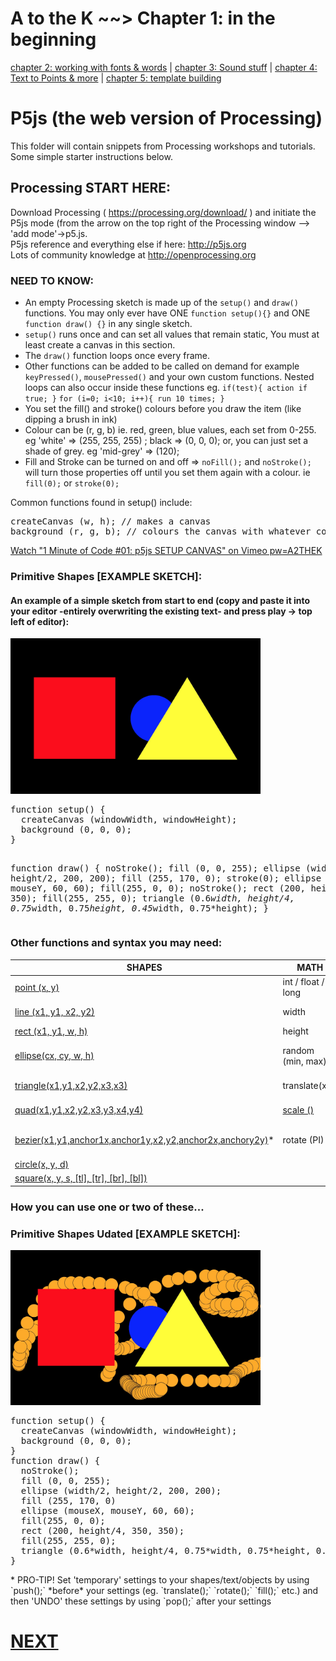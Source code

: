 # A to the K \~~> Chapter 1: in the beginning
[chapter 2: working with fonts & words](https://github.com/karenanndonnachie/AtotheK/tree/main/chapter%202) | [chapter 3: Sound stuff](https://github.com/karenanndonnachie/AtotheK/tree/main/Chapter_3) | [chapter 4: Text to Points & more](https://github.com/karenanndonnachie/AtotheK/tree/main/Chapter_4) | [chapter 5: template building](https://github.com/karenanndonnachie/AtotheK/tree/main/Chapter_5)
# P5js (the web version of Processing)
This folder will contain snippets from Processing workshops and tutorials.<br/>
Some simple starter instructions below.

## Processing START HERE:
Download Processing ( https://processing.org/download/ ) and initiate the P5js mode (from the arrow on the top right of the Processing window --> 'add mode'->p5.js.<br/>
P5js reference and everything else if here: http://p5js.org <br/>
Lots of community knowledge at http://openprocessing.org<br/>
### NEED TO KNOW:
* An empty Processing sketch is made up of the `setup()` and `draw()` functions. You may only ever have ONE `function setup(){}` and ONE `function draw() {}` in any single sketch.
* `setup()` runs once and can set all values that remain static, You must at least create a canvas in this section.
* The `draw()` function loops once every frame. 
* Other functions can be added to be called on demand for example `keyPressed()`, `mousePressed()` and your own custom functions. Nested loops can also occur inside these functions eg. `if(test){ action if true; }` `for (i=0; i<10; i++){ run 10 times; }` 
* You set the fill() and stroke() colours before you draw the item (like dipping a brush in ink)
* Colour can be (r, g, b) ie. red, green, blue values, each set from 0-255. eg 'white' => (255, 255, 255) ; black => (0, 0, 0); or, you can just set a shade of grey. eg 'mid-grey' => (120);
* Fill and Stroke can be turned on and off => `noFill();` and `noStroke();` will turn those properties off until you set them again with a colour. ie `fill(0);` or `stroke(0);`

Common functions found in setup() include:
<pre>createCanvas (w, h); // makes a canvas
background (r, g, b); // colours the canvas with whatever colour you put in as r, g, b
</pre>
[Watch "1 Minute of Code #01: p5js SETUP CANVAS" on Vimeo pw=A2THEK](https://vimeo.com/536189627)
### Primitive Shapes [EXAMPLE SKETCH]: 
#### An example of a simple sketch from start to end (copy and paste it into your editor -entirely overwriting the existing text- and press play -> top left of editor):
<img src="images/primitive_shapes.JPG" width="400" height="auto"/>
<pre>function setup() {
  createCanvas (windowWidth, windowHeight);
  background (0, 0, 0);
}


function draw() {
  noStroke();
  fill (0, 0, 255);
  ellipse (width/2, height/2, 200, 200);
  fill (255, 170, 0);
  stroke(0);
  ellipse (mouseX, mouseY, 60, 60);
  fill(255, 0, 0);
  noStroke();
  rect (200, height/4, 350, 350);
  fill(255, 255, 0);
  triangle (0.6*width, height/4, 0.75*width, 0.75*height, 0.45*width, 0.75*height);
}
</pre>

### Other functions and syntax you may need:
SHAPES | MATH | INPUT | COLOR
----------------------- |-----------------------  |-----------------------  |----------------------- 
[point (x, y)](https://p5js.org/reference/#/p5/point) | int / float / long | [mouseX](https://p5js.org/reference/#/p5/mouseX) | [color in general](https://p5js.org/reference/#/p5/color)
[line (x1, y1, x2, y2)](https://p5js.org/reference/#/p5/line) | width | [mouseY](https://p5js.org/reference/#/p5/mouseY) |  [background(r, g, b)](https://p5js.org/reference/#/p5/background)
[rect (x1, y1, w, h)](https://p5js.org/reference/#/p5/rect) | height | [pmouseX](https://p5js.org/reference/#/p5/pmouseX) | [fill()](https://p5js.org/reference/#/p5/fill) / [stroke ()](https://p5js.org/reference/#/p5/stroke)
[ellipse(cx, cy, w, h)](https://p5js.org/reference/#/p5/ellipse) | random (min, max) | [pmouseY](https://p5js.org/reference/#/p5/pmouseY) | noStroke() ->turns stroke off
[triangle(x1,y1,x2,y2,x3,x3)](https://p5js.org/reference/#/p5/triangle) | translate(x,y) | [keyPressed()](https://p5js.org/reference/#/p5/keyPressed) | noFill() -> turns fill off
[quad(x1,y1,x2,y2,x3,y3,x4,y4)](https://p5js.org/reference/#/p5/quad) | [scale ()](https://p5js.org/reference/#/p5/scale) | [mousePressed()](https://p5js.org/reference/#/p5/mousePressed) | strokeWeight(1) -->thickness
[bezier(x1,y1,anchor1x,anchor1y,x2,y2,anchor2x,anchory2y)](https://p5js.org/reference/#/p5/bezier)* | rotate (PI) | millis() | [for transparent colour ] (r, g, b, *a*)
[circle(x, y, d)](https://p5js.org/reference/#/p5/circle) |
[square(x, y, s, [tl], [tr], [br], [bl])](https://p5js.org/reference/#/p5/square) |

### How you can use one or two of these...
### Primitive Shapes Udated [EXAMPLE SKETCH]: 
<img src="images/primitive_shapes_mouseFollow.JPG" width="400" height="auto"/>
<pre>
function setup() {
  createCanvas (windowWidth, windowHeight);
  background (0, 0, 0);
}
function draw() {
  noStroke();
  fill (0, 0, 255);
  ellipse (width/2, height/2, 200, 200);
  fill (255, 170, 0)
  ellipse (mouseX, mouseY, 60, 60);
  fill(255, 0, 0);
  rect (200, height/4, 350, 350);
  fill(255, 255, 0);
  triangle (0.6*width, height/4, 0.75*width, 0.75*height, 0.45*width, 0.75*height);
}
</pre>
  * PRO-TIP! Set 'temporary' settings to your shapes/text/objects by using `push();` *before* your settings (eg. `translate();` `rotate();` `fill();` etc.) and then 'UNDO' these settings by using `pop();` after your settings

# [NEXT](https://github.com/karenanndonnachie/AtotheK/tree/main/chapter%202) 

